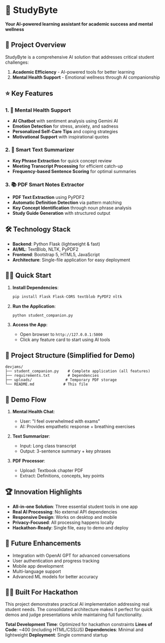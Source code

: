 # 🧠 StudyByte

**Your AI-powered learning assistant for academic success and mental wellness**

## 🚀 Project Overview

StudyByte is a comprehensive AI solution that addresses critical student challenges:
1. **Academic Efficiency** - AI-powered tools for better learning
2. **Mental Health Support** - Emotional wellness through AI companionship

## ⭐ Key Features

### 1. 🧠 Mental Health Support
- **AI Chatbot** with sentiment analysis using Gemini AI
- **Emotion Detection** for stress, anxiety, and sadness  
- **Personalized Self-Care Tips** and coping strategies
- **Motivational Support** with inspirational quotes

### 2. 📝 Smart Text Summarizer
- **Key Phrase Extraction** for quick concept review
- **Meeting Transcript Processing** for efficient catch-up
- **Frequency-based Sentence Scoring** for optimal summaries

### 3. 📚 PDF Smart Notes Extractor
- **PDF Text Extraction** using PyPDF2
- **Automatic Definition Detection** via pattern matching
- **Key Concept Identification** through noun phrase analysis
- **Study Guide Generation** with structured output

## 🛠️ Technology Stack

- **Backend**: Python Flask (lightweight & fast)
- **AI/ML**: TextBlob, NLTK, PyPDF2
- **Frontend**: Bootstrap 5, HTML5, JavaScript
- **Architecture**: Single-file application for easy deployment

## 🏃‍♂️ Quick Start

1. **Install Dependencies**:
   ```bash
   pip install Flask Flask-CORS textblob PyPDF2 nltk
   ```

2. **Run the Application**:
   ```bash
   python student_companion.py
   ```

3. **Access the App**:
   - Open browser to `http://127.0.0.1:5000`
   - Click any feature card to start using AI tools

## 📁 Project Structure (Simplified for Demo)

```
devjams/
├── student_companion.py    # Complete application (all features)
├── requirements.txt        # Dependencies
├── uploads/               # Temporary PDF storage
└── README.md             # This file
```

## 🎯 Demo Flow

1. **Mental Health Chat**: 
   - User: "I feel overwhelmed with exams"
   - AI: Provides empathetic response + breathing exercises

2. **Text Summarizer**:
   - Input: Long class transcript
   - Output: 3-sentence summary + key phrases

3. **PDF Processor**:
   - Upload: Textbook chapter PDF
   - Extract: Definitions, concepts, key points

## 🏆 Innovation Highlights

- **All-in-one Solution**: Three essential student tools in one app
- **Real AI Processing**: No external API dependencies
- **Responsive Design**: Works on desktop and mobile
- **Privacy-Focused**: All processing happens locally
- **Hackathon-Ready**: Single file, easy to demo and deploy

## 🔮 Future Enhancements

- Integration with OpenAI GPT for advanced conversations
- User authentication and progress tracking
- Mobile app development
- Multi-language support
- Advanced ML models for better accuracy

## 👨‍💻 Built For Hackathon

This project demonstrates practical AI implementation addressing real student needs. The consolidated architecture makes it perfect for quick demos and judge presentations while maintaining full functionality.

**Total Development Time**: Optimized for hackathon constraints
**Lines of Code**: ~400 (including HTML/CSS/JS)
**Dependencies**: Minimal and lightweight
**Deployment**: Single command startup